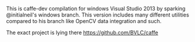 This is caffe-dev compilation for windows Visual Studio 2013 by sparking @initialneil's windows branch. This version includes many different utilities compared to his branch like OpenCV data integration and such. 

The exact project is lying there https://github.com/BVLC/caffe
